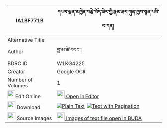 |IA1BF771B|དཔལ་ལྡན་མཁྱེན་བརྩེ་འོད་ཟེར་གྱི་རྣམ་ཐར་ཀུན་ཁྱབ་སྙན་པའི་བ་དན། 
| --- | --- 
|Alternative Title |
|Author| བླ་མ་ཚེ་དབང་།
|BDRC ID | W1KG4225
|Creator | Google OCR
|Number of Volumes| 1
|<img width="25" src="https://img.icons8.com/color/25/000000/edit-property.png">Edit Online| [<img width="25" src="https://avatars.githubusercontent.com/u/45091458?s=200&v=4"> Open in Editor](http://editor.openpecha.org/IA1BF771B)
|<img width="25" src="https://img.icons8.com/fluent/48/000000/download-2.png"/>  Download | [![](https://img.icons8.com/color/20/000000/txt.png)Plain Text](https://github.com/Openpecha/IA1BF771B/releases/download/v1/palden_khyentse_ozer_gyi_namta_plain_IA1BF771B.zip), [![](https://img.icons8.com/color/20/000000/txt.png)Text with Pagination](https://github.com/Openpecha/IA1BF771B/releases/download/v1/palden_khyentse_ozer_gyi_namta_pages_IA1BF771B.zip)
|<img width="25" src="https://img.icons8.com/plasticine/100/000000/pictures-folder.png"/>  Source Images | [<img width="25" src="https://library.bdrc.io/icons/BUDA-small.svg"> Images of text file open in BUDA](https://library.bdrc.io/show/bdr:W1KG4225)